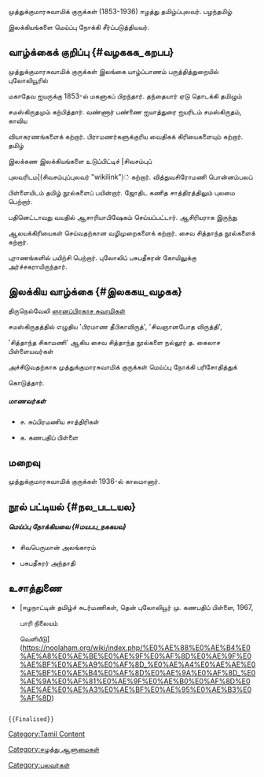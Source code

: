 முத்துக்குமாரசுவாமிக் குருக்கள் (1853-1936) ஈழத்து தமிழ்ப்புலவர். பழந்தமிழ்
இலக்கியங்களை மெய்ப்பு நோக்கி சீர்ப்படுத்தியவர்.

## வாழ்க்கைக் குறிப்பு {#வழககக_கறபப}

முத்துக்குமாரசுவாமிக் குருக்கள் இலங்கை யாழ்ப்பாணம் பருத்தித்துறையில் புலோலியூரில்
மகாதேவ ஐயருக்கு 1853-ல் மகனாகப் பிறந்தார். தந்தையார் ஏடு தொடக்கி தமிழும்
சமஸ்கிருதமும் கற்பித்தார். வண்ணார் பண்ணை ஐயாத்துரை ஐயரிடம் சமஸ்கிருதம், காவிய
வியாகரணங்களைக் கற்றார். பிராமணர்களுக்குரிய வைதிகக் கிரியைகளையும் கற்றார். தமிழ்
இலக்கண இலக்கியங்களை உடுப்பிட்டிச் [சிவசம்புப்
புலவரிடம](சிவசம்புப்புலவர் "wikilink")் கற்றார். வித்துவசிரோமணி பொன்னம்பலப்
பிள்ளையிடம் தமிழ் நூல்களைப் பயின்றார். ஜோதிட கணித சாத்திரத்திலும் புலமை பெற்றார்.

பதினெட்டாவது வயதில் ஆசாரியாபிஷேகம் செய்யப்பட்டார். ஆசிரியராக இருந்து
ஆலயக்கிரியைகள் செய்வதற்கான வழிமுறைகளைக் கற்றார். சைவ சித்தாந்த நூல்களைக் கற்றார்.
புராணங்களில் பயிற்சி பெற்றார். புலோலிப் பசுபதீசுரன் கோயிலுக்கு அர்ச்சகராயிருந்தார்.

## இலக்கிய வாழ்க்கை {#இலககய_வழகக}

திருநெல்வேலி [ஞானப்பிரகாச சுவாமிகள்](ஞானப்பிரகாச_சுவாமிகள் "wikilink")
சமஸ்கிருதத்தில் எழுதிய \'பிரமாண தீபிகாவிருத்\', \'சிவஞானபோத விருத்தி\',
\'சித்தாந்த சிகாமணி\' ஆகிய சைவ சித்தாந்த நூல்களை நல்லூர் த. கைலாச பிள்ளையவர்கள்
அச்சிடுவதற்காக முத்துக்குமாரசுவாமிக் குருக்கள் மெய்ப்பு நோக்கி பரிசோதித்துக்
கொடுத்தார்.

##### மாணவர்கள்

-   ச. சுப்பிரமணிய சாத்திரிகள்
-   க. கணபதிப் பிள்ளை

## மறைவு

முத்துக்குமாரசுவாமிக் குருக்கள் 1936-ல் காலமானார்.

## நூல் பட்டியல் {#நல_படடயல}

##### மெய்ப்பு நோக்கியவை {#மயபப_நககயவ}

-   சிவபெருமான் அலங்காரம்
-   பசுபதீசுரர் அந்தாதி

## உசாத்துணை

-   [ஈழநாட்டின் தமிழ்ச் சுடர்மணிகள், தென் புலோலியூர் மு. கணபதிப் பிள்ளை, 1967,
    பாரி நிலையம்
    வெளியீடு](https://noolaham.org/wiki/index.php/%E0%AE%88%E0%AE%B4%E0%AE%A8%E0%AE%BE%E0%AE%9F%E0%AF%8D%E0%AE%9F%E0%AE%BF%E0%AE%A9%E0%AF%8D_%E0%AE%A4%E0%AE%AE%E0%AE%BF%E0%AE%B4%E0%AF%8D%E0%AE%9A%E0%AF%8D_%E0%AE%9A%E0%AF%81%E0%AE%9F%E0%AE%B0%E0%AF%8D%E0%AE%AE%E0%AE%A3%E0%AE%BF%E0%AE%95%E0%AE%B3%E0%AF%8D)

```{=mediawiki}
{{Finalised}}
```
[Category:Tamil Content](Category:Tamil_Content "wikilink")
[Category:ஈழத்து ஆளுமைகள்](Category:ஈழத்து_ஆளுமைகள் "wikilink")
[Category:புலவர்கள்](Category:புலவர்கள் "wikilink")
